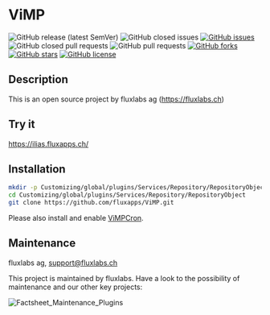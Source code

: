 ViMP
============
![GitHub release (latest SemVer)](https://img.shields.io/github/v/release/fluxapps/vimp?style=flat-square)
![GitHub closed issues](https://img.shields.io/github/issues-closed/fluxapps/vimp?style=flat-square&color=success)
[![GitHub issues](https://img.shields.io/github/issues/fluxapps/vimp?style=flat-square&color=yellow)](https://github.com/fluxapps/vimp/issues)
![GitHub closed pull requests](https://img.shields.io/github/issues-pr-closed/fluxapps/vimp?style=flat-square&color=success)
![GitHub pull requests](https://img.shields.io/github/issues-pr/fluxapps/vimp?style=flat-square&color=yellow)
[![GitHub forks](https://img.shields.io/github/forks/fluxapps/vimp?style=flat-square&color=blueviolet)](https://github.com/fluxapps/vimp/network)
[![GitHub stars](https://img.shields.io/github/stars/fluxapps/vimp?style=flat-square&color=blueviolet)](https://github.com/fluxapps/vimp/stargazers)
[![GitHub license](https://img.shields.io/github/license/fluxapps/vimp?style=flat-square)](https://github.com/fluxapps/ViMP/blob/main/LICENSE.md)

## Description
This is an open source project by fluxlabs ag (https://fluxlabs.ch)

## Try it
https://ilias.fluxapps.ch/

## Installation
```bash
mkdir -p Customizing/global/plugins/Services/Repository/RepositoryObject
cd Customizing/global/plugins/Services/Repository/RepositoryObject
git clone https://github.com/fluxapps/ViMP.git
```

Please also install and enable [ViMPCron](https://github.com/fluxapps/ViMPCron).

## Maintenance
fluxlabs ag, support@fluxlabs.ch

This project is maintained by fluxlabs. Have a look to the possibility of maintenance and our other key projects:

![Factsheet_Maintenance_Plugins](https://user-images.githubusercontent.com/111508273/192233247-b9d75a6e-f390-4d30-9780-e5d7553f9f44.png)

